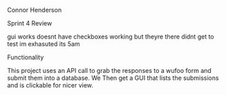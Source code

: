 Connor Henderson

Sprint 4 Review

gui works  doesnt have checkboxes working but theyre there didnt get to test im exhasuted its 5am

Functionality

This project uses an API call to grab the responses to a wufoo form and submit them into a database. We Then get a GUI
that lists the submissions and is clickable for  nicer view.